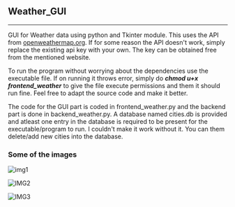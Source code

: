 ## Weather_GUI
----

GUI for Weather data using python and Tkinter module. This uses the API from [openweathermap.org](https://openweathermap.org/). If for some reason the API doesn't work, simply replace the existing api key with your own. The key can be obtained free from the mentioned website.

To run the program without worrying about the dependencies use the executable file. If on running it throws error, simply do ***chmod u+x frontend_weather*** to give the file execute permissions and them it should run fine. Feel free to adapt the source code and make it better. 

The code for the GUI part is coded in frontend_weather.py and the backend part is done in backend_weather.py. A database named cities.db is provided and atleast one entry in the database is required to be present for the executable/program to run. I couldn't make it work without it. You can them delete/add new cities into the database. 





### Some of the images

![img1](https://user-images.githubusercontent.com/81288438/141100014-6ae47e62-2be5-4894-a1c7-f1875fe5aa4e.png)

![IMG2](https://user-images.githubusercontent.com/81288438/141098791-b552b708-485f-4ce2-9c68-8a12ee3e15c4.png)

![IMG3](https://user-images.githubusercontent.com/81288438/141098793-198c6fe5-90e1-43e4-82a4-d0c365871ddc.png)
